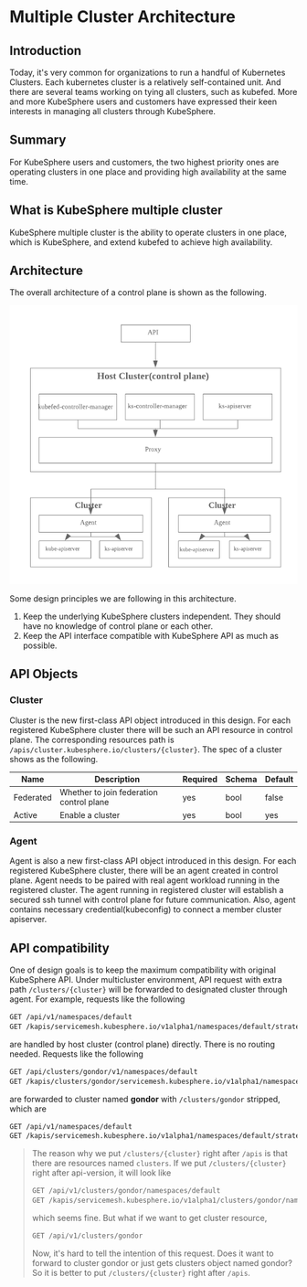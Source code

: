 # Multiple Cluster Architecture

## Introduction

Today, it's very common for organizations to run a handful of Kubernetes Clusters. Each kubernetes cluster is a relatively self-contained unit. And there are several teams working on tying all clusters, such as kubefed. More and more KubeSphere users and customers have expressed their keen interests in managing all clusters through KubeSphere.

## Summary

For KubeSphere users and customers, the two highest priority ones are operating clusters in one place and providing high availability at the same time.

## What is KubeSphere multiple cluster

KubeSphere multiple cluster is the ability to operate clusters in one place, which is KubeSphere, and extend kubefed to achieve high availability.

## Architecture

The overall architecture of a control plane is shown as the following.

![architecture](architecture.png)

Some design principles we are following in this architecture.

1. Keep the underlying KubeSphere clusters independent. They should have no knowledge of control plane or each other.
2. Keep the API interface compatible with KubeSphere API as much as possible.

## API Objects

### Cluster

Cluster is the new first-class API object introduced in this design. For each registered KubeSphere cluster there will be such an API resource in control plane. The corresponding resources path is `/apis/cluster.kubesphere.io/clusters/{cluster}`. The spec of a cluster shows as the following.

|Name|Description|Required|Schema|Default|
|---|---|---|---|---|
|Federated|Whether to join federation control plane|yes|bool|false|
|Active|Enable a cluster|yes|bool|yes|

### Agent

Agent is also a new first-class API object introduced in this design. For each registered KubeSphere cluster, there will be an agent created in control plane. Agent needs to be paired with real agent workload running in the registered cluster. The agent running in registered cluster will establish a secured ssh tunnel with control plane for future communication. Also, agent contains necessary credential(kubeconfig) to connect a member cluster apiserver.

## API compatibility

One of design goals is to keep the maximum compatibility with original KubeSphere API. Under multicluster environment, API request with extra path `/clusters/{cluster}` will be forwarded to designated cluster through agent. For example, requests like the following

```bash
GET /api/v1/namespaces/default
GET /kapis/servicemesh.kubesphere.io/v1alpha1/namespaces/default/strategies/canary
```

are handled by host cluster (control plane) directly. There is no routing needed. Requests like the following

```bash
GET /api/clusters/gondor/v1/namespaces/default
GET /kapis/clusters/gondor/servicemesh.kubesphere.io/v1alpha1/namespaces/default/strategies/canary
```

are forwarded to cluster named **gondor** with `/clusters/gondor` stripped, which are

```bash
GET /api/v1/namespaces/default
GET /kapis/servicemesh.kubesphere.io/v1alpha1/namespaces/default/strategies/canary
```

> The reason why we put `/clusters/{cluster}` right after `/apis` is that there are resources named `clusters`. If we put `/clusters/{cluster}` right after api-version, it will look like
>
> ```bash
> GET /api/v1/clusters/gondor/namespaces/default
> GET /kapis/servicemesh.kubesphere.io/v1alpha1/clusters/gondor/namespaces/default/strategies/canary
> ```
>
> which seems fine. But what if we want to get cluster resource,
>
> ```bash
> GET /api/v1/clusters/gondor
> ```
>
> Now, it's hard to tell the intention of this request. Does it want to forward to cluster gondor or just gets clusters object named gondor? So it is better to put `/clusters/{cluster}` right after `/apis`.